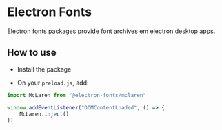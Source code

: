 # Electron Fonts

Electron fonts packages provide font archives em electron desktop apps.

## How to use

* Install the package

* On your `preload.js`, add:

```ts
import McLaren from "@electron-fonts/mclaren"

window.addEventListener("DOMContentLoaded", () => {
    McLaren.inject()
})
```